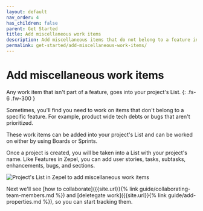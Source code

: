 ```yaml
---
layout: default
nav_order: 4
has_children: false
parent: Get Started
title: Add miscellaneous work items
description: Add miscellaneous items that do not belong to a feature into your Project's List.
permalink: get-started/add-miscellaneous-work-items/
---
```

# Add miscellaneous work items

Any work item that isn't part of a feature, goes into your project's List.
{: .fs-6 .fw-300 }

Sometimes, you'll find you need to work on items that don't belong to a specific feature. For example, product wide tech debts or bugs that aren't prioritized. 

These work items can be added into your project's List and can be worked on either by using Boards or Sprints.

Once a project is created, you will be taken into a List with your project's name. Like Features in Zepel, you can add user stories, tasks, subtasks, enhancements, bugs, and sections.

![Project's List in Zepel to add miscellaneous work items](/guide/assets/uploads/zepel-list.png "Project's List in Zepel")

Next we'll see [how to collaborate]({{site.url}}{% link guide/collaborating-team-members.md %}) and [deletegate work]({{site.url}}{% link guide/add-properties.md %}), so you can start tracking them.